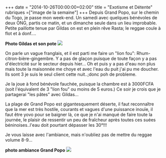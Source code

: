 +++
date = "2014-10-26T00:00:00+02:00"
title = "Exotisme et Détente"
rubriques =["image de la semaine"]
+++
Depuis Grand Popo, sur le chemin du Togo, je passe mon week-end. Un samedi avec quelques bénévoles de deux ONG, partis ce matin, et un dimanche seule dans un lieu improbable. Petite paillotte tenue par Gildas on est en plein rêve Rasta; le reggae coule à flot et à donf....

**Photo Gildas et son pote**
![](/photo-Gildas.jpg)

On parle un vague franglais, et il est parti me faire un "lion fou": Rhum-citron-bière-gingembre. Y a pas de glaçon puisque de toute façon y a pas d'électricité sur le secteur depuis hier... Oh et puis y a pas d'eau non plus mais toute la maisonnée me choye et avec l'eau du puit j'ai pu me doucher. Ils sont 3 je suis le seul client cette nuit..;donc poh de probleme.

Je la joue à fond bénévole fauchée, puisque la chambre est à 3000FCFA (soit l'équivalent de 3 "lion fou" ou moins de 5 euros.) Ce soir je crois que je partagerai "les pâtes" avec Gildas...

La plage de Grand Popo est gigantesquement déserte, il faut reconnaître que la mer est très hostile, courants et vagues d'une puissance inouïe, il faut être yovo pour se baigner là, ce que je n'ai manqué de faire toute la journée, le plaisir de ressentir un peu de fraîcheur après toutes ces suées béninoises..l'eau doit pourtant dépasser les 30°!!!

Je vous laisse avec l'ambiance, mais n'oubliez pas de mettre du reggae volume 8-9...

**photo ambiance Grand Popo**
![](/ambiance-grand-popo.jpg)
